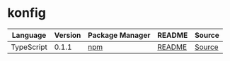 # konfig

|Language|Version|Package Manager|README|Source|
|-|-|-|-|-|
|TypeScript|0.1.1|[npm](https://www.npmjs.com/package/carbon-typescript-sdk/v/0.1.1)|[README](https://github.com/konfig-dev/carbon-sdks/tree/HEAD/typescript#readme)|[Source](https://github.com/konfig-dev/carbon-sdks/tree/HEAD/typescript)|
